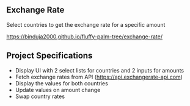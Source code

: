 ## Exchange Rate

Select countries to get the exchange rate for a specific amount


https://binduja2000.github.io/fluffy-palm-tree/exchange-rate/

## Project Specifications

- Display UI with 2 select lists for countries and 2 inputs for amounts
- Fetch exchange rates from API (https://api.exchangerate-api.com)
- Display the values for both countries
- Update values on amount change
- Swap country rates
